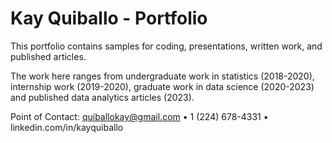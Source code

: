 # Kay Quiballo - Portfolio

This portfolio contains samples for coding, presentations, written work, and published articles.

The work here ranges from undergraduate work in statistics (2018-2020), internship work (2019-2020), graduate work in data science (2020-2023) and published data analytics articles (2023).

Point of Contact:
quiballokay@gmail.com  •  1 (224) 678-4331  •  linkedin.com/in/kayquiballo
